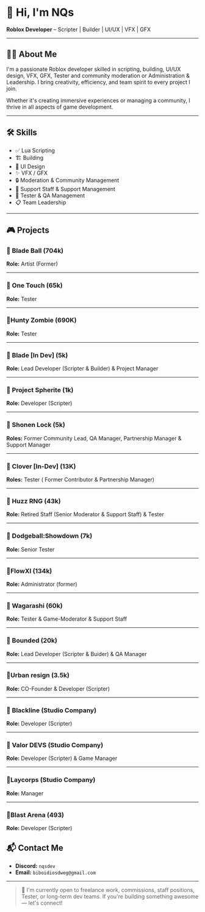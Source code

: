# 👋 Hi, I'm NQs

**Roblox Developer** – Scripter | Builder | UI/UX | VFX | GFX 

---

## 🧑‍💻 About Me

I'm a passionate Roblox developer skilled in scripting, building, UI/UX design, VFX, GFX, Tester and community moderation or Administration & Leadership. I bring creativity, efficiency, and team spirit to every project I join.

Whether it's creating immersive experiences or managing a community, I thrive in all aspects of game development.

---

## 🛠️ Skills

- ✅ Lua Scripting  
- 🏗️ Building  
- 🎨 UI Design  
- ✨ VFX / GFX  
- 🔒 Moderation & Community Management
- 🎫 Support Staff & Support Management
- 🧪 Tester & QA Management
- 📋 Team Leadership  

---

## 🎮 Projects

### 🔹 Blade Ball (704k)
**Role:** Artist (Former) 

---

### 🔹 One Touch (65k)
**Role:** Tester 

---

### 🔹Hunty Zombie (690K)
**Role:** Tester

---

### 🔹 Blade [In Dev]  (5k)
**Role:** Lead Developer (Scripter & Builder)  & Project Manager


---

### 🔹 Project Spherite (1k)
**Role:** Developer (Scripter)


---

### 🔹 Shonen Lock (5k)
**Roles:** Former Community Lead, QA Manager, Partnership Manager & Support Manager

---

### 🔹 Clover [In-Dev] (13K)
**Roles:** Tester ( Former Contributor & Partnership Manager)

---

### 🔹 Huzz RNG  (43k)
**Role:** Retired Staff (Senior Moderator & Support Staff) & Tester 

---

### 🔹 Dodgeball:Showdown (7k)
**Role:** Senior Tester

---

### 🔹FlowXI (134k)
**Role:** Administrator (former)

---

### 🔹 Wagarashi (60k)
**Role:** Tester & Game-Moderator & Support Staff

---

### 🔹 Bounded (20k)
**Role:** Lead Developer (Scripter & Buider) & QA Manager

---

### 🔹Urban resign (3.5k)
**Role:** CO-Founder &  Developer (Scripter)

---

### 🔹 Blackline (Studio Company)
**Role:** Developer (Scripter)

---

### 🔹 Valor DEVS (Studio Company)
**Role:** Developer (Scripter) & Game Manager

---

### 🔹Laycorps (Studio Company)
**Role:** Manager

---
### 🔹Blast Arena (493)
**Role:** Developer (Scripter)

## 📬 Contact Me

- **Discord:** `nqsdev`  
- **Email:** `biboidiosdweg@gmail.com`

---

> 💼 I'm currently open to freelance work, commissions, staff positions, Tester, or long-term dev teams. If you're building something awesome — let's connect!



